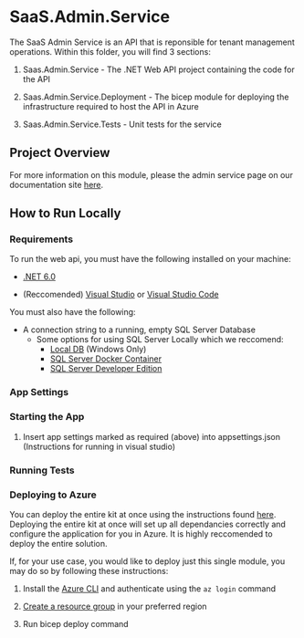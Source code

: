 # SaaS.Admin.Service

The SaaS Admin Service is an API that is reponsible for tenant management operations. Within this folder, you will find 3 sections:

1. Saas.Admin.Service - The .NET Web API project containing the code for the API

2. Saas.Admin.Service.Deployment - The bicep module for deploying the infrastructure required to host the API in Azure

3. Saas.Admin.Service.Tests - Unit tests for the service

## Project Overview

For more information on this module, please the admin service page on our documentation site [here](https://azure.github.io/azure-saas/components/admin-service/).

## How to Run Locally

### Requirements

To run the web api, you must have the following installed on your machine:

- [.NET 6.0](https://dotnet.microsoft.com/en-us/download/dotnet/6.0)

- (Reccomended) [Visual Studio](https://visualstudio.microsoft.com/downloads/) or [Visual Studio Code](https://code.visualstudio.com/download)

You must also have the following:

- A connection string to a running, empty SQL Server Database
  - Some options for using SQL Server Locally which we reccomend:
    - [Local DB](https://docs.microsoft.com/en-us/sql/database-engine/configure-windows/sql-server-express-localdb?view=sql-server-ver15) (Windows Only)
    - [SQL Server Docker Container](https://hub.docker.com/_/microsoft-mssql-server)
    - [SQL Server Developer Edition](https://www.microsoft.com/en-us/sql-server/sql-server-downloads)

### App Settings

### Starting the App

1. Insert app settings marked as required (above) into appsettings.json
(Instructions for running in visual studio)

### Running Tests

### Deploying to Azure

<!-- TODO: Add link to instructions to deploy entire kit -->
You can deploy the entire kit at once using the instructions found [here](readme.md). Deploying the entire kit at once will set up all dependancies correctly and configure the application for you in Azure. It is highly reccomended to deploy the entire solution.

If, for your use case, you would like to deploy just this single module, you may do so by following these instructions:

1. Install the [Azure CLI](https://docs.microsoft.com/en-us/cli/azure/install-azure-cli) and authenticate using the `az login` command

2. [Create a resource group](https://docs.microsoft.com/en-us/azure/azure-resource-manager/management/manage-resource-groups-cli#create-resource-groups) in your preferred region

<!-- TODO: Put instructions in for running bicep deploy -->
3. Run bicep deploy command